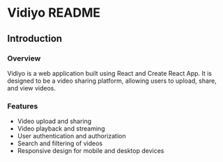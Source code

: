 # Vidiyo README


## Introduction

### Overview
Vidiyo is a web application built using React and Create React App. It is designed to be a video sharing platform, allowing users to upload, share, and view videos.

### Features
- Video upload and sharing
- Video playback and streaming
- User authentication and authorization
- Search and filtering of videos
- Responsive design for mobile and desktop devices

